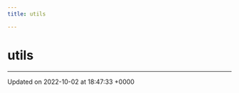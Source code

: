 ```yaml
---
title: utils

---
```


# utils








-------------------------------

Updated on 2022-10-02 at 18:47:33 +0000